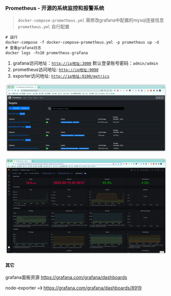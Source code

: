 ### Prometheus - 开源的系统监控和报警系统

> `docker-compose-prometheus.yml` 需修改grafana中配置的mysql连接信息
> `prometheus.yml` 自行配置

```shell
# 运行
docker-compose -f docker-compose-prometheus.yml -p prometheus up -d
# 查看grafana日志
docker logs -fn10 prometheus-grafana
```

1. grafana访问地址：[`http://ip地址:3000`](http://www.zhengqingya.com:3000)
   默认登录账号密码：`admin/admin`
2. prometheus访问地址: [`http://ip地址:9090`](http://www.zhengqingya.com:9090)
3. exporter访问地址: [`http://ip地址:9100/metrics`](http://www.zhengqingya.com:9100/metrics)

![prometheus-targets.png](./../../image/prometheus-targets.png)

![prometheus-grafana-jvm.png](./../../image/prometheus-grafana-jvm.png)

#### 其它

grafana面板资源 https://grafana.com/grafana/dashboards

node-exporter =》 https://grafana.com/grafana/dashboards/8919